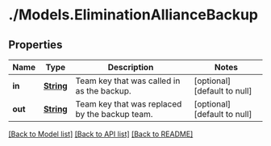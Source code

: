# ./Models.EliminationAllianceBackup
## Properties

Name | Type | Description | Notes
------------ | ------------- | ------------- | -------------
**in** | [**String**](string.md) | Team key that was called in as the backup. | [optional] [default to null]
**out** | [**String**](string.md) | Team key that was replaced by the backup team. | [optional] [default to null]

[[Back to Model list]](../README.md#documentation-for-models) [[Back to API list]](../README.md#documentation-for-api-endpoints) [[Back to README]](../README.md)

